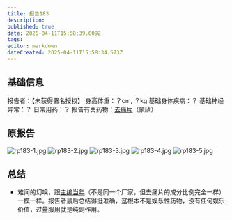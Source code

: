 ```yaml
---
title: 报告183
description: 
published: true
date: 2025-04-11T15:58:39.009Z
tags: 
editor: markdown
dateCreated: 2025-04-11T15:58:34.573Z
---
```


## 基础信息
报告者：【未获得署名授权】
身高体重：？cm, ？kg
基础身体疾病：？
基础神经异常：？
日常用药：？
报告有关药物：[去痛片](/drug/复方系列#去痛片)（蒙欣）

## 原报告
![rp183-1.jpg](/imgs/rp183-1.jpg)
![rp183-2.jpg](/imgs/rp183-2.jpg)
![rp183-3.jpg](/imgs/rp183-3.jpg)
![rp183-4.jpg](/imgs/rp183-4.jpg)
![rp183-5.jpg](/imgs/rp183-5.jpg)

## 总结
- 难闻的幻嗅，跟[主编当年](/drug/复方系列#去痛片)（不是同一个厂家，但去痛片的成分比例完全一样）一模一样。报告者最后总结得挺准确，这根本不是娱乐性药物，没有任何娱乐价值，过量服用就是纯副作用。